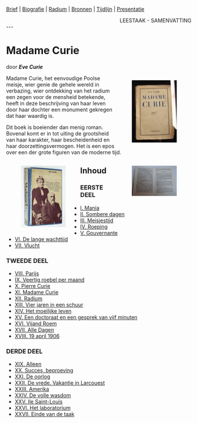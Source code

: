 [Brief](../brief.md) | [Biografie](../biografie.md) | [Radium](../radium.md) | [Bronnen](../bibliografie.md) | [Tijdlijn](https://cdn.knightlab.com/libs/timeline3/latest/embed/index.html?source=1E-iVJlxIhEdE5K3mXC_vnQod_FRKKTVz-mWdT42EE0s&font=Default&lang=nl&initial_zoom=2&height=650) |  [Presentatie](https://gitpitch.com/bloemenmeisje/MarieCurie/master?grs=github&t=moon)

<div style="text-align: right">LEESTAAK - SAMENVATTING</div>
---

# Madame Curie
door  ***Eve Curie***

<div style="float: right; width: 40%;">
 <figure>
  <img src="./../afbeeldingen/boek_marie_curie_eve_org.JPG" alt="Originele biografie van Marie Curie door Eve">
</figure> 
</div>

Madame Curie, het eenvoudige Poolse meisje, wier genie de gehele wereld in verbazing, wier ontdekking van het radium een zegen voor de mensheid betekende, heeft in deze beschrijving van haar leven door haar dochter een monument gekregen dat haar waardig is.

Dit boek is boeiender dan menig roman. Bovenal komt er in tot uiting de grootsheid van haar karakter, haar bescheidenheid en haar doorzettingsvermogen. Het is een epos over een der grote figuren van de moderne tijd.

<div style="float: left; width: 40%;">
 <figure>
  <img src="./../afbeeldingen/boek_marie_curie_eve_01.JPG" alt="Biografie van Marie Curie">
</figure> 
</div>

<div style="float: right; width: 40%;">
 <figure>
  <img src="./../afbeeldingen/boek_marie_curie_eve_02.JPG.JPG" alt="Biografie van Marie Curie">
</figure> 
</div>

## Inhoud

### EERSTE DEEL

- [I. Mania](hfst01_mania_wordt_marie.md)
- [II. Sombere dagen](hfst02_sombere_dagen.md)
- [III. Meisjestijd](hfst03_meisjestijd.md)
- [IV. Roeping](hfst04_roeping.md)
- [V. Gouvernante](hfst05_gouvernante.md)
- [VI. De lange wachttijd](hfst06_de_lange_wachttijd.md)
- [VII. Vlucht](hfst07_vlucht.md)

### TWEEDE DEEL

- [VIII. Parijs](hfst08_parijs.md)
- [IX. Veertig roebel per maand](hfst09_40_roebel_per_maand.md)
- [X. Pierre Curie](hfst10_pierre_curie.md)
- [XI. Madame Curie](hfst11_marie_curie.md)
- [XII. Radium](hfst12_radium.md)
- [XIII. Vier jaren in een schuur](hfst13_4_jaren_in_de_schuur.md)
- [XIV. Het moeilijke leven](hfst14_het_moeilijke_leven.md)
- [XV. Een doctoraat en een gesprek van vijf minuten](hfst15_een_doctoraat.md)
- [XVI. Vijand Roem](hfst16_vijand_roem.md)
- [XVII. Alle Dagen](hfst17_alle_dagen.md)
- [XVIII. 19 april 1906](hfst18_april_1906.md)

### DERDE DEEL

- [XIX. Alleen](hfst19_alleen.md)
- [XX. Succes, beproeving](hfst20_succes_beproeving.md)
- [XXI. De oorlog](hfst21_de_oorlog.md)
- [XXII. De vrede. Vakantie in Larcouest](hfst22_vrede_vakantie_larcouest.md)
- [XXIII. Amerika](hfst23_amerika.md)
- [XXIV. De volle wasdom](hfst24_volle_wasdom.md)
- [XXV. Ile Saint-Louis](hfst25_ile_saint_louis.md)
- [XXVI. Het laboratorium](hfst26_het_laboratorium.md)
- [XXVII. Einde van de taak](hfst27_einde_taak.md)



